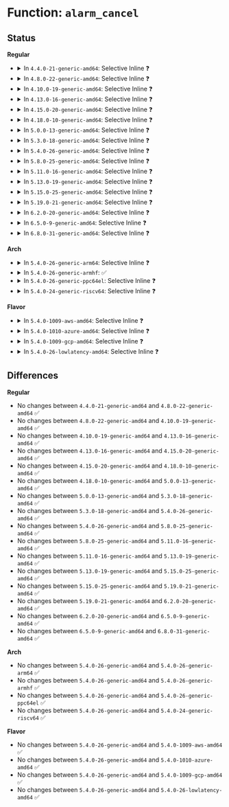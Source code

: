 # Function: <code>alarm_cancel</code>

## Status
<b>Regular</b>
<ul>
<li>
<details>
<summary>In <code>4.4.0-21-generic-amd64</code>: Selective Inline ❓</summary>

```c
int alarm_cancel(struct alarm * alarm)
```

```json
{
  "name": "alarm_cancel",
  "collision_type": "Unique Global",
  "inline_type": "Selective",
  "funcs": [
    {
      "addr": 18446744071579873872,
      "name": "alarm_cancel",
      "external": true,
      "loc": "kernel/time/alarmtimer.c:389",
      "file": "kernel/time/alarmtimer.c",
      "inline": "not declared, inlined",
      "caller_inline": [
        "kernel/time/alarmtimer.c:alarmtimer_do_nsleep"
      ],
      "caller_func": [
        "fs/timerfd.c:timerfd_release",
        "drivers/power/charger-manager.c:cm_suspend_complete"
      ]
    }
  ],
  "symbols": [
    {
      "addr": 18446744071579873872,
      "name": "alarm_cancel",
      "section": ".text",
      "bind": "STB_GLOBAL",
      "size": 32
    }
  ]
}
```
</details>
</li>
<li>
<details>
<summary>In <code>4.8.0-22-generic-amd64</code>: Selective Inline ❓</summary>

```c
int alarm_cancel(struct alarm * alarm)
```

```json
{
  "name": "alarm_cancel",
  "collision_type": "Unique Global",
  "inline_type": "Selective",
  "funcs": [
    {
      "addr": 18446744071579903777,
      "name": "alarm_cancel",
      "external": true,
      "loc": "kernel/time/alarmtimer.c:404",
      "file": "kernel/time/alarmtimer.c",
      "inline": "not declared, inlined",
      "caller_inline": [
        "kernel/time/alarmtimer.c:alarmtimer_do_nsleep"
      ],
      "caller_func": [
        "fs/timerfd.c:timerfd_release",
        "drivers/power/charger-manager.c:cm_suspend_complete"
      ]
    }
  ],
  "symbols": [
    {
      "addr": 18446744071579903328,
      "name": "alarm_cancel",
      "section": ".text",
      "bind": "STB_GLOBAL",
      "size": 32
    }
  ]
}
```
</details>
</li>
<li>
<details>
<summary>In <code>4.10.0-19-generic-amd64</code>: Selective Inline ❓</summary>

```c
int alarm_cancel(struct alarm * alarm)
```

```json
{
  "name": "alarm_cancel",
  "collision_type": "Unique Global",
  "inline_type": "Selective",
  "funcs": [
    {
      "addr": 18446744071579914306,
      "name": "alarm_cancel",
      "external": true,
      "loc": "kernel/time/alarmtimer.c:437",
      "file": "kernel/time/alarmtimer.c",
      "inline": "not declared, inlined",
      "caller_inline": [
        "kernel/time/alarmtimer.c:alarmtimer_do_nsleep"
      ],
      "caller_func": [
        "fs/timerfd.c:timerfd_release",
        "drivers/power/supply/charger-manager.c:cm_suspend_complete"
      ]
    }
  ],
  "symbols": [
    {
      "addr": 18446744071579913856,
      "name": "alarm_cancel",
      "section": ".text",
      "bind": "STB_GLOBAL",
      "size": 32
    }
  ]
}
```
</details>
</li>
<li>
<details>
<summary>In <code>4.13.0-16-generic-amd64</code>: Selective Inline ❓</summary>

```c
int alarm_cancel(struct alarm * alarm)
```

```json
{
  "name": "alarm_cancel",
  "collision_type": "Unique Global",
  "inline_type": "Selective",
  "funcs": [
    {
      "addr": 18446744071579922258,
      "name": "alarm_cancel",
      "external": true,
      "loc": "kernel/time/alarmtimer.c:412",
      "file": "kernel/time/alarmtimer.c",
      "inline": "not declared, inlined",
      "caller_inline": [
        "kernel/time/alarmtimer.c:alarmtimer_do_nsleep"
      ],
      "caller_func": [
        "fs/timerfd.c:timerfd_release",
        "drivers/power/supply/charger-manager.c:cm_suspend_complete"
      ]
    }
  ],
  "symbols": [
    {
      "addr": 18446744071579922080,
      "name": "alarm_cancel",
      "section": ".text",
      "bind": "STB_GLOBAL",
      "size": 32
    }
  ]
}
```
</details>
</li>
<li>
<details>
<summary>In <code>4.15.0-20-generic-amd64</code>: Selective Inline ❓</summary>

```c
int alarm_cancel(struct alarm * alarm)
```

```json
{
  "name": "alarm_cancel",
  "collision_type": "Unique Global",
  "inline_type": "Selective",
  "funcs": [
    {
      "addr": 18446744071579967589,
      "name": "alarm_cancel",
      "external": true,
      "loc": "kernel/time/alarmtimer.c:426",
      "file": "kernel/time/alarmtimer.c",
      "inline": "not declared, inlined",
      "caller_inline": [
        "kernel/time/alarmtimer.c:alarmtimer_do_nsleep"
      ],
      "caller_func": [
        "fs/timerfd.c:timerfd_release",
        "drivers/power/supply/charger-manager.c:cm_suspend_complete"
      ]
    }
  ],
  "symbols": [
    {
      "addr": 18446744071579967408,
      "name": "alarm_cancel",
      "section": ".text",
      "bind": "STB_GLOBAL",
      "size": 32
    }
  ]
}
```
</details>
</li>
<li>
<details>
<summary>In <code>4.18.0-10-generic-amd64</code>: Selective Inline ❓</summary>

```c
int alarm_cancel(struct alarm * alarm)
```

```json
{
  "name": "alarm_cancel",
  "collision_type": "Unique Global",
  "inline_type": "Selective",
  "funcs": [
    {
      "addr": 18446744071580014656,
      "name": "alarm_cancel",
      "external": true,
      "loc": "kernel/time/alarmtimer.c:433",
      "file": "kernel/time/alarmtimer.c",
      "inline": "not declared, inlined",
      "caller_inline": [
        "kernel/time/alarmtimer.c:alarmtimer_do_nsleep"
      ],
      "caller_func": [
        "fs/timerfd.c:timerfd_release",
        "drivers/power/supply/charger-manager.c:cm_suspend_complete"
      ]
    }
  ],
  "symbols": [
    {
      "addr": 18446744071580014656,
      "name": "alarm_cancel",
      "section": ".text",
      "bind": "STB_GLOBAL",
      "size": 32
    }
  ]
}
```
</details>
</li>
<li>
<details>
<summary>In <code>5.0.0-13-generic-amd64</code>: Selective Inline ❓</summary>

```c
int alarm_cancel(struct alarm * alarm)
```

```json
{
  "name": "alarm_cancel",
  "collision_type": "Unique Global",
  "inline_type": "Selective",
  "funcs": [
    {
      "addr": 18446744071580062016,
      "name": "alarm_cancel",
      "external": true,
      "loc": "kernel/time/alarmtimer.c:430",
      "file": "kernel/time/alarmtimer.c",
      "inline": "not declared, inlined",
      "caller_inline": [
        "kernel/time/alarmtimer.c:alarmtimer_do_nsleep"
      ],
      "caller_func": [
        "fs/timerfd.c:timerfd_release",
        "drivers/power/supply/charger-manager.c:cm_suspend_complete"
      ]
    }
  ],
  "symbols": [
    {
      "addr": 18446744071580062016,
      "name": "alarm_cancel",
      "section": ".text",
      "bind": "STB_GLOBAL",
      "size": 32
    }
  ]
}
```
</details>
</li>
<li>
<details>
<summary>In <code>5.3.0-18-generic-amd64</code>: Selective Inline ❓</summary>

```c
int alarm_cancel(struct alarm * alarm)
```

```json
{
  "name": "alarm_cancel",
  "collision_type": "Unique Global",
  "inline_type": "Selective",
  "funcs": [
    {
      "addr": 18446744071580105632,
      "name": "alarm_cancel",
      "external": true,
      "loc": "kernel/time/alarmtimer.c:429",
      "file": "kernel/time/alarmtimer.c",
      "inline": "not declared, inlined",
      "caller_inline": [
        "kernel/time/alarmtimer.c:alarmtimer_do_nsleep"
      ],
      "caller_func": [
        "fs/timerfd.c:timerfd_release",
        "drivers/power/supply/charger-manager.c:cm_suspend_complete"
      ]
    }
  ],
  "symbols": [
    {
      "addr": 18446744071580105632,
      "name": "alarm_cancel",
      "section": ".text",
      "bind": "STB_GLOBAL",
      "size": 32
    }
  ]
}
```
</details>
</li>
<li>
<details>
<summary>In <code>5.4.0-26-generic-amd64</code>: Selective Inline ❓</summary>

```c
int alarm_cancel(struct alarm * alarm)
```

```json
{
  "name": "alarm_cancel",
  "collision_type": "Unique Global",
  "inline_type": "Selective",
  "funcs": [
    {
      "addr": 18446744071580154736,
      "name": "alarm_cancel",
      "external": true,
      "loc": "kernel/time/alarmtimer.c:438",
      "file": "kernel/time/alarmtimer.c",
      "inline": "not declared, inlined",
      "caller_inline": [
        "kernel/time/alarmtimer.c:alarmtimer_do_nsleep"
      ],
      "caller_func": [
        "fs/timerfd.c:timerfd_release",
        "drivers/power/supply/charger-manager.c:cm_suspend_complete"
      ]
    }
  ],
  "symbols": [
    {
      "addr": 18446744071580154736,
      "name": "alarm_cancel",
      "section": ".text",
      "bind": "STB_GLOBAL",
      "size": 32
    }
  ]
}
```
</details>
</li>
<li>
<details>
<summary>In <code>5.8.0-25-generic-amd64</code>: Selective Inline ❓</summary>

```c
int alarm_cancel(struct alarm * alarm)
```

```json
{
  "name": "alarm_cancel",
  "collision_type": "Unique Global",
  "inline_type": "Selective",
  "funcs": [
    {
      "addr": 18446744071580214784,
      "name": "alarm_cancel",
      "external": true,
      "loc": "kernel/time/alarmtimer.c:429",
      "file": "kernel/time/alarmtimer.c",
      "inline": "not declared, inlined",
      "caller_inline": [
        "kernel/time/alarmtimer.c:alarmtimer_do_nsleep"
      ],
      "caller_func": [
        "fs/timerfd.c:timerfd_release",
        "drivers/power/supply/charger-manager.c:cm_suspend_complete"
      ]
    }
  ],
  "symbols": [
    {
      "addr": 18446744071580214784,
      "name": "alarm_cancel",
      "section": ".text",
      "bind": "STB_GLOBAL",
      "size": 35
    }
  ]
}
```
</details>
</li>
<li>
<details>
<summary>In <code>5.11.0-16-generic-amd64</code>: Selective Inline ❓</summary>

```c
int alarm_cancel(struct alarm * alarm)
```

```json
{
  "name": "alarm_cancel",
  "collision_type": "Unique Global",
  "inline_type": "Selective",
  "funcs": [
    {
      "addr": 18446744071580199040,
      "name": "alarm_cancel",
      "external": true,
      "loc": "kernel/time/alarmtimer.c:429",
      "file": "kernel/time/alarmtimer.c",
      "inline": "not declared, inlined",
      "caller_inline": [
        "kernel/time/alarmtimer.c:alarmtimer_do_nsleep"
      ],
      "caller_func": [
        "fs/timerfd.c:timerfd_release",
        "drivers/power/supply/charger-manager.c:cm_suspend_complete"
      ]
    }
  ],
  "symbols": [
    {
      "addr": 18446744071580199040,
      "name": "alarm_cancel",
      "section": ".text",
      "bind": "STB_GLOBAL",
      "size": 35
    }
  ]
}
```
</details>
</li>
<li>
<details>
<summary>In <code>5.13.0-19-generic-amd64</code>: Selective Inline ❓</summary>

```c
int alarm_cancel(struct alarm * alarm)
```

```json
{
  "name": "alarm_cancel",
  "collision_type": "Unique Global",
  "inline_type": "Selective",
  "funcs": [
    {
      "addr": 18446744071580205628,
      "name": "alarm_cancel",
      "external": true,
      "loc": "kernel/time/alarmtimer.c:429",
      "file": "kernel/time/alarmtimer.c",
      "inline": "not declared, inlined",
      "caller_inline": [
        "kernel/time/alarmtimer.c:alarmtimer_do_nsleep"
      ],
      "caller_func": [
        "fs/timerfd.c:timerfd_release",
        "drivers/power/supply/charger-manager.c:cm_suspend_complete"
      ]
    }
  ],
  "symbols": [
    {
      "addr": 18446744071580204176,
      "name": "alarm_cancel",
      "section": ".text",
      "bind": "STB_GLOBAL",
      "size": 35
    }
  ]
}
```
</details>
</li>
<li>
<details>
<summary>In <code>5.15.0-25-generic-amd64</code>: Selective Inline ❓</summary>

```c
int alarm_cancel(struct alarm * alarm)
```

```json
{
  "name": "alarm_cancel",
  "collision_type": "Unique Global",
  "inline_type": "Selective",
  "funcs": [
    {
      "addr": 18446744071580352515,
      "name": "alarm_cancel",
      "external": true,
      "loc": "kernel/time/alarmtimer.c:429",
      "file": "kernel/time/alarmtimer.c",
      "inline": "not declared, inlined",
      "caller_inline": [
        "kernel/time/alarmtimer.c:alarmtimer_do_nsleep"
      ],
      "caller_func": [
        "fs/timerfd.c:timerfd_release",
        "drivers/power/supply/charger-manager.c:cm_suspend_complete"
      ]
    }
  ],
  "symbols": [
    {
      "addr": 18446744071580350912,
      "name": "alarm_cancel",
      "section": ".text",
      "bind": "STB_GLOBAL",
      "size": 35
    }
  ]
}
```
</details>
</li>
<li>
<details>
<summary>In <code>5.19.0-21-generic-amd64</code>: Selective Inline ❓</summary>

```c
int alarm_cancel(struct alarm * alarm)
```

```json
{
  "name": "alarm_cancel",
  "collision_type": "Unique Global",
  "inline_type": "Selective",
  "funcs": [
    {
      "addr": 18446744071580566851,
      "name": "alarm_cancel",
      "external": true,
      "loc": "kernel/time/alarmtimer.c:429",
      "file": "kernel/time/alarmtimer.c",
      "inline": "not declared, inlined",
      "caller_inline": [
        "kernel/time/alarmtimer.c:alarmtimer_do_nsleep"
      ],
      "caller_func": [
        "fs/timerfd.c:timerfd_release",
        "drivers/power/supply/charger-manager.c:cm_suspend_complete"
      ]
    }
  ],
  "symbols": [
    {
      "addr": 18446744071580565296,
      "name": "alarm_cancel",
      "section": ".text",
      "bind": "STB_GLOBAL",
      "size": 41
    }
  ]
}
```
</details>
</li>
<li>
<details>
<summary>In <code>6.2.0-20-generic-amd64</code>: Selective Inline ❓</summary>

```c
int alarm_cancel(struct alarm * alarm)
```

```json
{
  "name": "alarm_cancel",
  "collision_type": "Unique Global",
  "inline_type": "Selective",
  "funcs": [
    {
      "addr": 18446744071580827235,
      "name": "alarm_cancel",
      "external": true,
      "loc": "kernel/time/alarmtimer.c:429",
      "file": "kernel/time/alarmtimer.c",
      "inline": "not declared, inlined",
      "caller_inline": [
        "kernel/time/alarmtimer.c:alarmtimer_do_nsleep"
      ],
      "caller_func": [
        "fs/timerfd.c:timerfd_release",
        "drivers/power/supply/charger-manager.c:cm_suspend_complete"
      ]
    }
  ],
  "symbols": [
    {
      "addr": 18446744071580825552,
      "name": "alarm_cancel",
      "section": ".text",
      "bind": "STB_GLOBAL",
      "size": 41
    }
  ]
}
```
</details>
</li>
<li>
<details>
<summary>In <code>6.5.0-9-generic-amd64</code>: Selective Inline ❓</summary>

```c
int alarm_cancel(struct alarm * alarm)
```

```json
{
  "name": "alarm_cancel",
  "collision_type": "Unique Global",
  "inline_type": "Selective",
  "funcs": [
    {
      "addr": 18446744071580910803,
      "name": "alarm_cancel",
      "external": true,
      "loc": "kernel/time/alarmtimer.c:428",
      "file": "kernel/time/alarmtimer.c",
      "inline": "not declared, inlined",
      "caller_inline": [
        "kernel/time/alarmtimer.c:alarmtimer_do_nsleep"
      ],
      "caller_func": [
        "fs/timerfd.c:timerfd_release",
        "drivers/power/supply/charger-manager.c:cm_suspend_complete"
      ]
    }
  ],
  "symbols": [
    {
      "addr": 18446744071580909120,
      "name": "alarm_cancel",
      "section": ".text",
      "bind": "STB_GLOBAL",
      "size": 41
    }
  ]
}
```
</details>
</li>
<li>
<details>
<summary>In <code>6.8.0-31-generic-amd64</code>: Selective Inline ❓</summary>

```c
int alarm_cancel(struct alarm * alarm)
```

```json
{
  "name": "alarm_cancel",
  "collision_type": "Unique Global",
  "inline_type": "Selective",
  "funcs": [
    {
      "addr": 18446744071581001331,
      "name": "alarm_cancel",
      "external": true,
      "loc": "kernel/time/alarmtimer.c:439",
      "file": "kernel/time/alarmtimer.c",
      "inline": "not declared, inlined",
      "caller_inline": [
        "kernel/time/alarmtimer.c:alarmtimer_do_nsleep"
      ],
      "caller_func": [
        "fs/timerfd.c:timerfd_release",
        "drivers/power/supply/charger-manager.c:cm_suspend_complete"
      ]
    }
  ],
  "symbols": [
    {
      "addr": 18446744071580999648,
      "name": "alarm_cancel",
      "section": ".text",
      "bind": "STB_GLOBAL",
      "size": 41
    }
  ]
}
```
</details>
</li>
</ul>
<b>Arch</b>
<ul>
<li>
<details>
<summary>In <code>5.4.0-26-generic-arm64</code>: Selective Inline ❓</summary>

```c
int alarm_cancel(struct alarm * alarm)
```

```json
{
  "name": "alarm_cancel",
  "collision_type": "Unique Global",
  "inline_type": "Selective",
  "funcs": [
    {
      "addr": 18446603336491374424,
      "name": "alarm_cancel",
      "external": true,
      "loc": "kernel/time/alarmtimer.c:438",
      "file": "kernel/time/alarmtimer.c",
      "inline": "not declared, inlined",
      "caller_inline": [
        "kernel/time/alarmtimer.c:alarmtimer_do_nsleep"
      ],
      "caller_func": [
        "fs/timerfd.c:timerfd_release",
        "drivers/power/supply/charger-manager.c:cm_suspend_complete"
      ]
    }
  ],
  "symbols": [
    {
      "addr": 18446603336491374424,
      "name": "alarm_cancel",
      "section": ".text",
      "bind": "STB_GLOBAL",
      "size": 56
    }
  ]
}
```
</details>
</li>
<li>
<details>
<summary>In <code>5.4.0-26-generic-armhf</code>: ✅</summary>

```c
int alarm_cancel(struct alarm * alarm)
```

```json
{
  "name": "alarm_cancel",
  "collision_type": "Unique Global",
  "inline_type": "No",
  "funcs": [
    {
      "addr": 3225374996,
      "name": "alarm_cancel",
      "external": true,
      "loc": "kernel/time/alarmtimer.c:438",
      "file": "kernel/time/alarmtimer.c",
      "inline": "seen, unknown",
      "caller_inline": [],
      "caller_func": [
        "kernel/time/alarmtimer.c:alarmtimer_do_nsleep",
        "fs/timerfd.c:timerfd_release",
        "drivers/power/supply/charger-manager.c:cm_suspend_complete"
      ]
    }
  ],
  "symbols": [
    {
      "addr": 3225374996,
      "name": "alarm_cancel",
      "section": ".text",
      "bind": "STB_GLOBAL",
      "size": 88
    }
  ]
}
```
</details>
</li>
<li>
<details>
<summary>In <code>5.4.0-26-generic-ppc64el</code>: Selective Inline ❓</summary>

```c
int alarm_cancel(struct alarm * alarm)
```

```json
{
  "name": "alarm_cancel",
  "collision_type": "Unique Global",
  "inline_type": "Selective",
  "funcs": [
    {
      "addr": 13835058055284315120,
      "name": "alarm_cancel",
      "external": true,
      "loc": "kernel/time/alarmtimer.c:438",
      "file": "kernel/time/alarmtimer.c",
      "inline": "not declared, inlined",
      "caller_inline": [
        "kernel/time/alarmtimer.c:alarmtimer_do_nsleep"
      ],
      "caller_func": [
        "fs/timerfd.c:timerfd_release",
        "drivers/power/supply/charger-manager.c:cm_suspend_complete"
      ]
    }
  ],
  "symbols": [
    {
      "addr": 13835058055284315120,
      "name": "alarm_cancel",
      "section": ".text",
      "bind": "STB_GLOBAL",
      "size": 92
    }
  ]
}
```
</details>
</li>
<li>
<details>
<summary>In <code>5.4.0-24-generic-riscv64</code>: Selective Inline ❓</summary>

```c
int alarm_cancel(struct alarm * alarm)
```

```json
{
  "name": "alarm_cancel",
  "collision_type": "Unique Global",
  "inline_type": "Selective",
  "funcs": [
    {
      "addr": 18446743936271864922,
      "name": "alarm_cancel",
      "external": true,
      "loc": "kernel/time/alarmtimer.c:438",
      "file": "kernel/time/alarmtimer.c",
      "inline": "not declared, inlined",
      "caller_inline": [
        "kernel/time/alarmtimer.c:alarmtimer_do_nsleep"
      ],
      "caller_func": [
        "fs/timerfd.c:timerfd_release",
        "drivers/power/supply/charger-manager.c:cm_suspend_complete"
      ]
    }
  ],
  "symbols": [
    {
      "addr": 18446743936271864754,
      "name": "alarm_cancel",
      "section": ".text",
      "bind": "STB_GLOBAL",
      "size": 52
    }
  ]
}
```
</details>
</li>
</ul>
<b>Flavor</b>
<ul>
<li>
<details>
<summary>In <code>5.4.0-1009-aws-amd64</code>: Selective Inline ❓</summary>

```c
int alarm_cancel(struct alarm * alarm)
```

```json
{
  "name": "alarm_cancel",
  "collision_type": "Unique Global",
  "inline_type": "Selective",
  "funcs": [
    {
      "addr": 18446744071580123936,
      "name": "alarm_cancel",
      "external": true,
      "loc": "kernel/time/alarmtimer.c:438",
      "file": "kernel/time/alarmtimer.c",
      "inline": "not declared, inlined",
      "caller_inline": [
        "kernel/time/alarmtimer.c:alarmtimer_do_nsleep"
      ],
      "caller_func": [
        "fs/timerfd.c:timerfd_release"
      ]
    }
  ],
  "symbols": [
    {
      "addr": 18446744071580123936,
      "name": "alarm_cancel",
      "section": ".text",
      "bind": "STB_GLOBAL",
      "size": 32
    }
  ]
}
```
</details>
</li>
<li>
<details>
<summary>In <code>5.4.0-1010-azure-amd64</code>: Selective Inline ❓</summary>

```c
int alarm_cancel(struct alarm * alarm)
```

```json
{
  "name": "alarm_cancel",
  "collision_type": "Unique Global",
  "inline_type": "Selective",
  "funcs": [
    {
      "addr": 18446744071580069232,
      "name": "alarm_cancel",
      "external": true,
      "loc": "kernel/time/alarmtimer.c:438",
      "file": "kernel/time/alarmtimer.c",
      "inline": "not declared, inlined",
      "caller_inline": [
        "kernel/time/alarmtimer.c:alarmtimer_do_nsleep"
      ],
      "caller_func": [
        "fs/timerfd.c:timerfd_release"
      ]
    }
  ],
  "symbols": [
    {
      "addr": 18446744071580069232,
      "name": "alarm_cancel",
      "section": ".text",
      "bind": "STB_GLOBAL",
      "size": 32
    }
  ]
}
```
</details>
</li>
<li>
<details>
<summary>In <code>5.4.0-1009-gcp-amd64</code>: Selective Inline ❓</summary>

```c
int alarm_cancel(struct alarm * alarm)
```

```json
{
  "name": "alarm_cancel",
  "collision_type": "Unique Global",
  "inline_type": "Selective",
  "funcs": [
    {
      "addr": 18446744071580115008,
      "name": "alarm_cancel",
      "external": true,
      "loc": "kernel/time/alarmtimer.c:438",
      "file": "kernel/time/alarmtimer.c",
      "inline": "not declared, inlined",
      "caller_inline": [
        "kernel/time/alarmtimer.c:alarmtimer_do_nsleep"
      ],
      "caller_func": [
        "fs/timerfd.c:timerfd_release",
        "drivers/power/supply/charger-manager.c:cm_suspend_complete"
      ]
    }
  ],
  "symbols": [
    {
      "addr": 18446744071580115008,
      "name": "alarm_cancel",
      "section": ".text",
      "bind": "STB_GLOBAL",
      "size": 32
    }
  ]
}
```
</details>
</li>
<li>
<details>
<summary>In <code>5.4.0-26-lowlatency-amd64</code>: Selective Inline ❓</summary>

```c
int alarm_cancel(struct alarm * alarm)
```

```json
{
  "name": "alarm_cancel",
  "collision_type": "Unique Global",
  "inline_type": "Selective",
  "funcs": [
    {
      "addr": 18446744071580166848,
      "name": "alarm_cancel",
      "external": true,
      "loc": "kernel/time/alarmtimer.c:438",
      "file": "kernel/time/alarmtimer.c",
      "inline": "not declared, inlined",
      "caller_inline": [
        "kernel/time/alarmtimer.c:alarmtimer_do_nsleep"
      ],
      "caller_func": [
        "fs/timerfd.c:timerfd_release",
        "drivers/power/supply/charger-manager.c:cm_suspend_complete"
      ]
    }
  ],
  "symbols": [
    {
      "addr": 18446744071580166848,
      "name": "alarm_cancel",
      "section": ".text",
      "bind": "STB_GLOBAL",
      "size": 32
    }
  ]
}
```
</details>
</li>
</ul>

## Differences
<b>Regular</b>
<ul>
<li>
No changes between <code>4.4.0-21-generic-amd64</code> and <code>4.8.0-22-generic-amd64</code> ✅
</li>
<li>
No changes between <code>4.8.0-22-generic-amd64</code> and <code>4.10.0-19-generic-amd64</code> ✅
</li>
<li>
No changes between <code>4.10.0-19-generic-amd64</code> and <code>4.13.0-16-generic-amd64</code> ✅
</li>
<li>
No changes between <code>4.13.0-16-generic-amd64</code> and <code>4.15.0-20-generic-amd64</code> ✅
</li>
<li>
No changes between <code>4.15.0-20-generic-amd64</code> and <code>4.18.0-10-generic-amd64</code> ✅
</li>
<li>
No changes between <code>4.18.0-10-generic-amd64</code> and <code>5.0.0-13-generic-amd64</code> ✅
</li>
<li>
No changes between <code>5.0.0-13-generic-amd64</code> and <code>5.3.0-18-generic-amd64</code> ✅
</li>
<li>
No changes between <code>5.3.0-18-generic-amd64</code> and <code>5.4.0-26-generic-amd64</code> ✅
</li>
<li>
No changes between <code>5.4.0-26-generic-amd64</code> and <code>5.8.0-25-generic-amd64</code> ✅
</li>
<li>
No changes between <code>5.8.0-25-generic-amd64</code> and <code>5.11.0-16-generic-amd64</code> ✅
</li>
<li>
No changes between <code>5.11.0-16-generic-amd64</code> and <code>5.13.0-19-generic-amd64</code> ✅
</li>
<li>
No changes between <code>5.13.0-19-generic-amd64</code> and <code>5.15.0-25-generic-amd64</code> ✅
</li>
<li>
No changes between <code>5.15.0-25-generic-amd64</code> and <code>5.19.0-21-generic-amd64</code> ✅
</li>
<li>
No changes between <code>5.19.0-21-generic-amd64</code> and <code>6.2.0-20-generic-amd64</code> ✅
</li>
<li>
No changes between <code>6.2.0-20-generic-amd64</code> and <code>6.5.0-9-generic-amd64</code> ✅
</li>
<li>
No changes between <code>6.5.0-9-generic-amd64</code> and <code>6.8.0-31-generic-amd64</code> ✅
</li>
</ul>
<b>Arch</b>
<ul>
<li>
No changes between <code>5.4.0-26-generic-amd64</code> and <code>5.4.0-26-generic-arm64</code> ✅
</li>
<li>
No changes between <code>5.4.0-26-generic-amd64</code> and <code>5.4.0-26-generic-armhf</code> ✅
</li>
<li>
No changes between <code>5.4.0-26-generic-amd64</code> and <code>5.4.0-26-generic-ppc64el</code> ✅
</li>
<li>
No changes between <code>5.4.0-26-generic-amd64</code> and <code>5.4.0-24-generic-riscv64</code> ✅
</li>
</ul>
<b>Flavor</b>
<ul>
<li>
No changes between <code>5.4.0-26-generic-amd64</code> and <code>5.4.0-1009-aws-amd64</code> ✅
</li>
<li>
No changes between <code>5.4.0-26-generic-amd64</code> and <code>5.4.0-1010-azure-amd64</code> ✅
</li>
<li>
No changes between <code>5.4.0-26-generic-amd64</code> and <code>5.4.0-1009-gcp-amd64</code> ✅
</li>
<li>
No changes between <code>5.4.0-26-generic-amd64</code> and <code>5.4.0-26-lowlatency-amd64</code> ✅
</li>
</ul>
